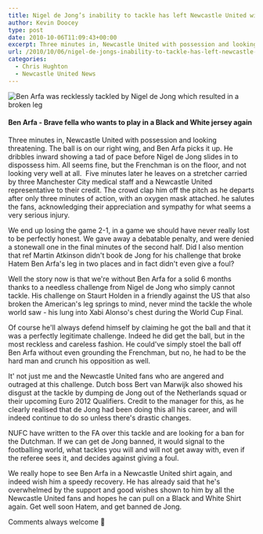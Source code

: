 ```yaml
---
title: Nigel de Jong’s inability to tackle has left Newcastle United without much needed flair
author: Kevin Doocey
type: post
date: 2010-10-06T11:09:43+00:00
excerpt: Three minutes in, Newcastle United with possession and looking threatening. The ball is on our right wing, and Ben Arfa..
url: /2010/10/06/nigel-de-jongs-inability-to-tackle-has-left-newcastle-united-without-much-needed-flair/
categories:
  - Chris Hughton
  - Newcastle United News
---
```


![Ben Arfa was recklessly tackled by Nigel de Jong which resulted in a broken leg](https://static.guim.co.uk/sys-images/Football/Pix/pictures/2010/10/4/1286201923795/Hatem-Ben-Arfa-006.jpg "Hatem Ben Arfa")

#### Ben Arfa - Brave fella who wants to play in a Black and White jersey again

Three minutes in, Newcastle United with possession and looking threatening. The ball is on our right wing, and Ben Arfa picks it up. He dribbles inward showing a tad of pace before Nigel de Jong slides in to dispossess him. All seems fine, but the Frenchman is on the floor, and not looking very well at all.  Five minutes later he leaves on a stretcher carried by three Manchester City medical staff and a Newcastle United representative to their credit. The crowd clap him off the pitch as he departs after only three minutes of action, with an oxygen mask attached. he salutes the fans, acknowledging their appreciation and sympathy for what seems a very serious injury.

We end up losing the game 2-1, in a game we should have never really lost to be perfectly honest. We gave away a debatable penalty, and were denied a stonewall one in the final minutes of the second half. Did I also mention that ref Martin Atkinson didn't book de Jong for his challenge that broke Hatem Ben Arfa's leg in two places and in fact didn't even give a foul?

Well the story now is that we're without Ben Arfa for a solid 6 months thanks to a needless challenge from Nigel de Jong who simply cannot tackle. His challenge on Staurt Holden in a friendly against the US that also broken the American's leg springs to mind, never mind the tackle the whole world saw - his lung into Xabi Alonso's chest during the World Cup Final.

Of course he'll always defend himself by claiming he got the ball and that it was a perfectly legitimate challenge. Indeed he did get the ball, but in the most reckless and careless fashion. He could've simply stoel the ball off Ben Arfa without even grounding the Frenchman, but no, he had to be the hard man and crunch his opposition as well.

It' not just me and the Newcastle United fans who are angered and outraged at this challenge. Dutch boss Bert van Marwijk also showed his disgust at the tackle by dumping de Jong out of the Netherlands squad or their upcoming Euro 2012 Qualifiers. Credit to the manager for this, as he clearly realised that de Jong had been doing this all his career, and will indeed continue to do so unless there's drastic changes.

NUFC have written to the FA over this tackle and are looking for a ban for the Dutchman. If we can get de Jong banned, it would signal to the footballing world, what tackles you will and will not get away with, even if the referee sees it, and decides against giving a foul.

We really hope to see Ben Arfa in a Newcastle United shirt again, and indeed wish him a speedy recovery. He has already said that he's overwhelmed by the support and good wishes shown to him by all the Newcastle United fans and hopes he can pull on a Black and White Shirt again. Get well soon Hatem, and get banned de Jong.

Comments always welcome 🙂
